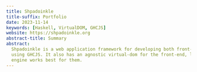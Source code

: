 ```yaml
---
title: Shpadoinkle
title-suffix: Portfolio
date: 2023-11-14
keywords: [Haskell, VirtualDOM, GHCJS]
website: https://shpadoinkle.org
abstract-title: Summary
abstract:
  Shpadoinkle is a web application framework for developing both front-ends and back-ends in Haskell
  using GHCJS. It also has an agnostic virtual-dom for the front-end, letting users decide which
  engine works best for them.
---
```

